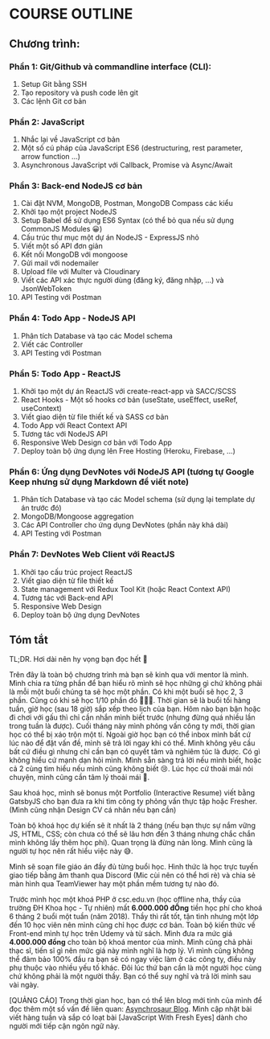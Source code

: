 # COURSE OUTLINE

## Chương trình:

### Phần 1: Git/Github và commandline interface (CLI):

1.  Setup Git bằng SSH
2. Tạo repository và push code lên git
3. Các lệnh Git cơ bản

### Phần 2: JavaScript

1. Nhắc lại về JavaScript cơ bản
2. Một số cú pháp của JavaScript ES6 (destructuring, rest parameter, arrow function ...)
3. Asynchronous JavaScript với Callback, Promise và Async/Await

### Phần 3: Back-end NodeJS cơ bản

1. Cài đặt NVM, MongoDB, Postman, MongoDB Compass các kiểu
1. Khởi tạo một project NodeJS
2. Setup Babel để sử dụng ES6 Syntax (có thể bỏ qua nếu sử dụng CommonJS Modules 😀)
3. Cấu trúc thư mục một dự án NodeJS - ExpressJS nhỏ
4. Viết một số API đơn giản
5. Kết nối MongoDB với mongoose
6. Gửi mail với nodemailer
7. Upload file với Multer và Cloudinary
8. Viết các API xác thực người dùng (đăng ký, đăng nhập, ...) và JsonWebToken
9. API Testing với Postman

### Phần 4: Todo App - NodeJS API

1. Phân tích Database và tạo các Model schema
2. Viết các Controller
3. API Testing với Postman

### Phần 5: Todo App - ReactJS

1. Khởi tạo một dự án ReactJS với create-react-app và SACC/SCSS
2. React Hooks - Một số hooks cơ bản (useState, useEffect, useRef, useContext)
3. Viết giao diện từ file thiết kế và SASS cơ bản
4. Todo App với React Context API
5. Tương tác với NodeJS API
6. Responsive Web Design cơ bản với Todo App
7. Deploy toàn bộ ứng dụng lên Free Hosting (Heroku, Firebase, ...)

### Phần 6: Ứng dụng DevNotes với NodeJS API (tương tự Google Keep nhưng sử dụng Markdown để viết note)

1. Phân tích Database và tạo các Model schema (sử dụng lại template dự án trước đó)
2. MongoDB/Mongoose aggregation
3. Các API Controller cho ứng dụng DevNotes (phần này khá dài)
4. API Testing với Postman

### Phần 7: DevNotes Web Client với ReactJS

1. Khởi tạo cấu trúc project ReactJS
2. Viết giao diện từ file thiết kế
3. State management với Redux Tool Kit (hoặc React Context API)
4. Tương tác với Back-end API
5. Responsive Web Design
6. Deploy toàn bộ ứng dụng DevNotes

## Tóm tắt

TL;DR. Hơi dài nên hy vọng bạn đọc hết 🤣

Trên đây là toàn bộ chương trình mà bạn sẽ kinh qua với mentor là mình. Mình chia ra từng phần để bạn hiểu rõ mình sẽ học những gì chứ không phải là mỗi một buổi chúng ta sẽ học một phần. Có khi một buổi sẽ học 2, 3 phần. Cũng có khi sẽ học 1/10 phần đó 🤣🤣🤣. Thời gian sẽ là buổi tối hàng tuần, giờ học (sau 18 giờ) sắp xếp theo lịch của bạn. Hôm nào bạn bận hoặc đi chơi với gấu thì chỉ cần nhắn mình biết trước (nhưng đừng quá nhiều lần trong tuần là được). Cuối tháng này mình phỏng vấn công ty mới, thời gian học có thể bị xáo trộn một tí. Ngoài giờ học bạn có thể inbox mình bất cứ lúc nào để đặt vấn đề, mình sẽ trả lời ngay khi có thể. Mình không yêu cầu bất cứ điều gì nhưng chỉ cần bạn có quyết tâm và nghiêm túc là được. Có gì không hiểu cứ mạnh dạn hỏi mình. Mình sẵn sàng trả lời nếu mình biết, hoặc cả 2 cùng tìm hiểu nếu mình cũng không biết 😢. Lúc học cứ thoải mái nói chuyện, mình cũng cần tâm lý thoải mái 🤭.

Sau khoá học, mình sẽ bonus một Portfolio (Interactive Resume) viết bằng GatsbyJS cho bạn đưa ra khi tìm công ty phỏng vấn thực tập hoặc Fresher. (Mình cũng nhận Design CV cá nhân nếu bạn cần)

Toàn bộ khoá học dự kiến sẽ ít nhất là 2 tháng (nếu bạn thực sự nắm vững JS, HTML, CSS; còn chưa có thể sẽ lâu hơn đến 3 tháng nhưng chắc chắn mình không lấy thêm học phí). Quan trọng là đừng nản lòng. Mình cũng là người tự học nên rất hiểu việc này 😅.

Mình sẽ soạn file giáo án đầy đủ từng buổi học. Hình thức là học trực tuyến giao tiếp bằng âm thanh qua Discord (Mic cùi nên có thể hơi rè) và chia sẻ màn hình qua TeamViewer hay một phần mềm tương tự nào đó.

Trước mình học một khoá PHP ở csc.edu.vn (học offline nha, thầy của trường ĐH Khoa học - Tự nhiên) mất **6.000.000 đỒng** tiền học phí cho khoá 6 tháng 2 buổi một tuần (năm 2018). Thầy thì rất tốt, tận tình nhưng một lớp đến 10 học viên nên mình cũng chỉ học được cơ bản. Toàn bộ kiến thức về Front-end mình tự học trên Udemy và từ sách. Mình đưa ra mức giá **4.000.000 đồng** cho toàn bộ khoá mentor của mình. Mình cũng chả phải thạc sĩ, tiến sĩ gì nên mức giá này mình nghĩ là hợp lý. Vì mình cũng không thể đảm bảo 100% đầu ra bạn sẽ có ngay việc làm ở các công ty, điều này phụ thuộc vào nhiều yếu tố khác. Đôi lúc thứ bạn cần là một người học cùng chứ không phải là một người thầy. Bạn có thể suy nghĩ và trả lời mình sau vài ngày.

[QUẢNG CÁO] Trong thời gian học, bạn có thể lên blog mới tinh của mình để đọc thêm một số vấn đề liên quan: [Asynchrosaur Blog](https://asynchrosaur.gatsbyjs.io). Mình cập nhật bài viết hàng tuần và sắp có loạt bài [JavaScript With Fresh Eyes] dành cho người mới tiếp cận ngôn ngữ này.